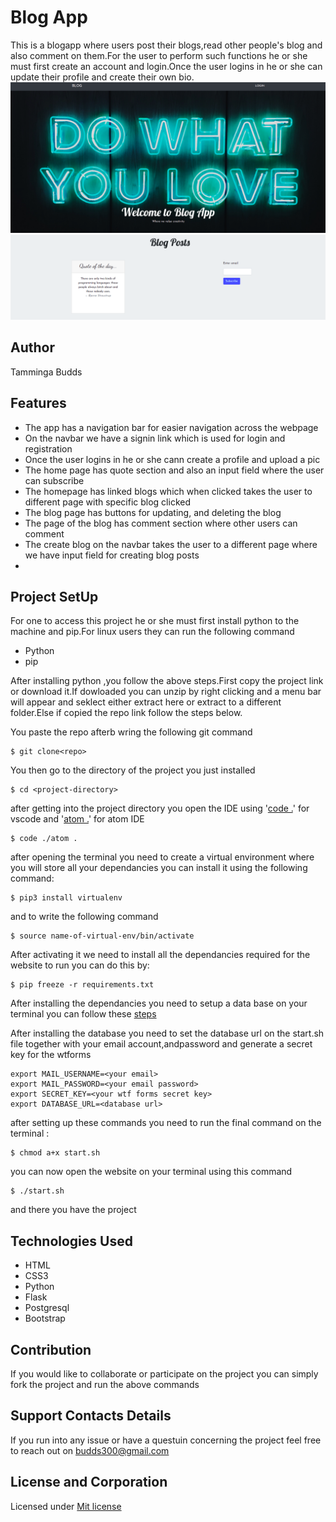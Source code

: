 # Blog App
This is  a blogapp where users post their blogs,read other people's  blog and also  comment on them.For the user to perform such functions he or she must first  create an account and  login.Once the user logins in he or she can update their profile and create their own bio.
![home page](screenshot3.png)
![create blog page](screenshot4.png)

## Author
Tamminga Budds
## Features
* The app has a navigation bar for easier  navigation across the webpage
* On the navbar we have a signin link which is used for login and registration
* Once the user logins in he or she cann create a profile and upload a pic
* The home page has quote section and also an input field where the user can subscribe
* The homepage has linked blogs which when clicked takes the user to different page with specific blog clicked
* The blog page has buttons for updating, and deleting the blog
* The  page of the blog has comment section where other users can comment
* The create blog on the navbar takes the user to a different page where  we have input field for creating blog posts
* 
## Project SetUp
For  one to access this project he or she must first install python to the machine and pip.For linux users they can run the following command

* Python
* pip

After installing python ,you follow the above steps.First copy the project link or  download it.If dowloaded you can unzip by right clicking and a menu bar will appear  and seklect either extract here or extract to a different folder.Else if copied the repo link follow the steps below.

You paste the repo afterb wring the following git command
```
$ git clone<repo>
```
You then go to the directory of the project you just installed
```
$ cd <project-directory>
```
after getting into the project directory you open the IDE using '[code .]()' for vscode and '[atom .]()' for atom IDE
```
$ code ./atom .
```
after opening the terminal you need to create a virtual environment where you will store all your dependancies
you can install it using the following command:
```
$ pip3 install virtualenv
```
and to write the following command
````
$ source name-of-virtual-env/bin/activate
````
After activating it we need to install all the dependancies required for the website to run you can do this by:
````
$ pip freeze -r requirements.txt
````
After installing the dependancies you need to setup a data base on your terminal you can follow these [steps](https://www.digitalocean.com/community/tutorials/how-to-install-postgresql-on-ubuntu-20-04-quickstart)

After installing the database you need  to set the database url on the start.sh file together with your email account,andpassword and generate a secret key for the wtforms
```
export MAIL_USERNAME=<your email>
export MAIL_PASSWORD=<your email password>
export SECRET_KEY=<your wtf forms secret key>
export DATABASE_URL=<database url>
```
after setting up these commands you need to run the final command on the terminal :
```
$ chmod a+x start.sh
```
you can now open the website on your terminal using this command
```
$ ./start.sh
```
and there you have the project
## Technologies Used
* HTML
* CSS3
* Python
* Flask
* Postgresql
* Bootstrap
##  Contribution
If you would like to collaborate or participate on the project you can simply fork the project and run the  above commands

## Support Contacts Details
If you run into any issue or have a questuin concerning the project feel free to reach out on budds300@gmail.com
## License and Corporation
Licensed under [Mit license](license)